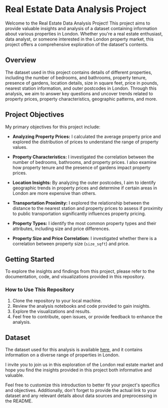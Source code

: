 # Real Estate Data Analysis Project

Welcome to the Real Estate Data Analysis Project! This project aims to provide valuable insights and analysis of a dataset containing information about various properties in London. Whether you're a real estate enthusiast, data analyst, or someone interested in the London property market, this project offers a comprehensive exploration of the dataset's contents.

## Overview

The dataset used in this project contains details of different properties, including the number of bedrooms, and bathrooms, property tenure, presence of gardens, location details, size in square feet, price in pounds, nearest station information, and outer postcodes in London. Through this analysis, we aim to answer key questions and uncover trends related to property prices, property characteristics, geographic patterns, and more.

## Project Objectives

My primary objectives for this project include:

- **Analyzing Property Prices:** I calculated the average property price and explored the distribution of prices to understand the range of property values.

- **Property Characteristics:** I investigated the correlation between the number of bedrooms, bathrooms, and property prices. I also examine how property tenure and the presence of gardens impact property prices.

- **Location Insights:** By analyzing the outer postcodes, I aim to identify geographic trends in property prices and determine if certain areas in London are more expensive than others.

- **Transportation Proximity:** I explored the relationship between the distance to the nearest station and property prices to assess if proximity to public transportation significantly influences property pricing.

- **Property Types:** I identify the most common property types and their attributes, including size and price differences.

- **Property Size and Price Correlation:** I investigated whether there is a correlation between property size (`size_sqft`) and price.

## Getting Started

To explore the insights and findings from this project, please refer to the documentation, code, and visualizations provided in this repository.

### How to Use This Repository

1. Clone the repository to your local machine.
2. Review the analysis notebooks and code provided to gain insights.
3. Explore the visualizations and results.
4. Feel free to contribute, open issues, or provide feedback to enhance the analysis.

## Dataset

The dataset used for this analysis is available [here](https://github.com/simeonowolabi/London_House_Price_-Analysis-Report/blob/main/london_house_prices.csv), and it contains information on a diverse range of properties in London.

I invite you to join us in this exploration of the London real estate market and hope you find the insights provided in this project both informative and valuable.

Feel free to customize this introduction to better fit your project's specifics and objectives. Additionally, don't forget to provide the actual link to your dataset and any relevant details about data sources and preprocessing in the README.
